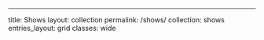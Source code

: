 ---
title: Shows
layout: collection
permalink: /shows/
collection: shows
entries_layout: grid
classes: wide

